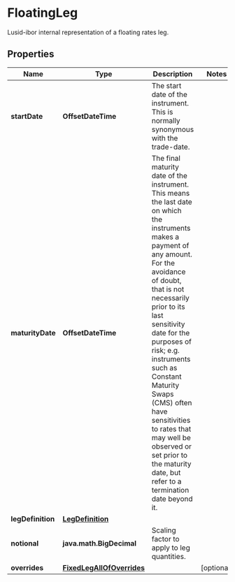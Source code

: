 

# FloatingLeg

Lusid-ibor internal representation of a floating rates leg.

## Properties

Name | Type | Description | Notes
------------ | ------------- | ------------- | -------------
**startDate** | **OffsetDateTime** | The start date of the instrument. This is normally synonymous with the trade-date. | 
**maturityDate** | **OffsetDateTime** | The final maturity date of the instrument. This means the last date on which the instruments makes a payment of any amount.  For the avoidance of doubt, that is not necessarily prior to its last sensitivity date for the purposes of risk; e.g. instruments such as  Constant Maturity Swaps (CMS) often have sensitivities to rates that may well be observed or set prior to the maturity date, but refer to a termination date beyond it. | 
**legDefinition** | [**LegDefinition**](LegDefinition.md) |  | 
**notional** | **java.math.BigDecimal** | Scaling factor to apply to leg quantities. | 
**overrides** | [**FixedLegAllOfOverrides**](FixedLegAllOfOverrides.md) |  |  [optional]



